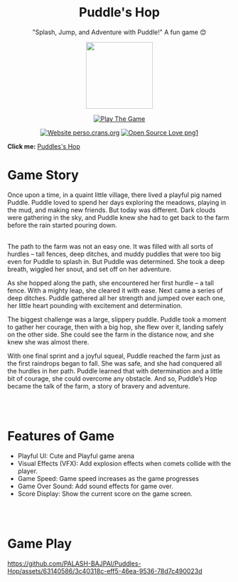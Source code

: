 <h1 align='center'>Puddle's Hop</h1>

<p align="center">
"Splash, Jump, and Adventure with Puddle!" A fun game 😊
</p>




<p align="center">
  <img align="center" src="https://github.com/PALASH-BAJPAI/Puddles-Hop/blob/main/assets/favicon.png" width="150"> 
</p>

<!--BADGES-->
<p align="center">
  <a href="https://puddles-hop.netlify.app/"><img src="https://img.shields.io/static/v1?label=&labelColor=505050&message=Play The Game&color=%230076D6&style=flat&logo=google-chrome&logoColor=white" alt="Play The Game"/></a>
</p>



</div>

<div align="center">
  
  [![Website perso.crans.org](https://img.shields.io/website-up-down-green-red/https/perso.crans.org.svg)](https://perso.crans.org/)
  [![Open Source Love png1](https://badges.frapsoft.com/os/v1/open-source.png?v=103)](https://github.com/ellerbrock/open-source-badges/)
  
</div>





**Click me:** [Puddles's Hop](https://puddles-hop.netlify.app/)


# Game Story
<div text-align="justify">
Once upon a time, in a quaint little village, there lived a playful pig named Puddle. Puddle loved to spend her days exploring the meadows, playing in the mud, and making new friends. But today was different. Dark clouds were gathering in the sky, and Puddle knew she had to get back to the farm before the rain started pouring down.
<br/>
<br/>
  
  The path to the farm was not an easy one. It was filled with all sorts of hurdles – tall fences, deep ditches, and muddy puddles that were too big even for Puddle to splash in. But Puddle was determined. She took a deep breath, wiggled her snout, and set off on her adventure.

As she hopped along the path, she encountered her first hurdle – a tall fence. With a mighty leap, she cleared it with ease. Next came a series of deep ditches. Puddle gathered all her strength and jumped over each one, her little heart pounding with excitement and determination.

The biggest challenge was a large, slippery puddle. Puddle took a moment to gather her courage, then with a big hop, she flew over it, landing safely on the other side. She could see the farm in the distance now, and she knew she was almost there.

With one final sprint and a joyful squeal, Puddle reached the farm just as the first raindrops began to fall. She was safe, and she had conquered all the hurdles in her path. Puddle learned that with determination and a little bit of courage, she could overcome any obstacle. And so, Puddle’s Hop became the talk of the farm, a story of bravery and adventure.
</div>


<br/>
<br/>

# Features of Game

<ul>
<li>Playful UI: Cute and Playful game arena</li>
<li>Visual Effects (VFX): Add explosion effects when comets collide with the player.</li>
<li>Game Speed: Game speed increases as the game progresses </li>
<li>Game Over Sound: Add sound effects for game over.</li>
<li>Score Display: Show the current score on the game screen.</li>
</ul>


<br/>
<br/>

# Game Play




https://github.com/PALASH-BAJPAI/Puddles-Hop/assets/63140586/3c40318c-eff5-46ea-9536-78d7c490023d



